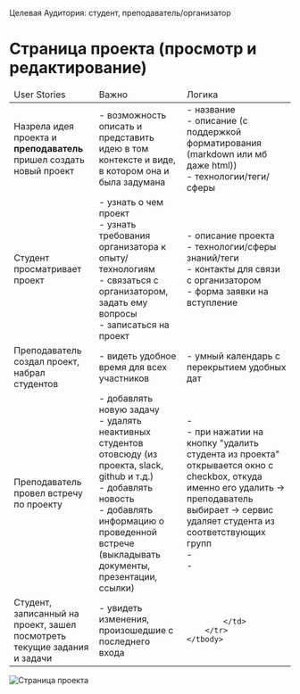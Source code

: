 Целевая Аудитория: студент, преподаватель/организатор

# Страница проекта (просмотр и редактирование)
<table>
    <thead>
        <td>User Stories</td>
        <td>Важно</td>
        <td>Логика</td>
    </thead>
    <tbody>
        <tr>
            <td>
                Назрела идея проекта и <b>преподаватель</b> пришел создать новый проект
            </td>
            <td>
                - возможность описать и представить идею в том контексте и виде, в котором она и была задумана
            </td>
            <td>
                - название <br>
                - описание (с поддержкой форматирования (markdown или мб даже html)) <br>
                - технологии/теги/сферы <br>
            </td>
        </tr>
        <tr>
            <td>
                Студент просматривает проект
            </td>
            <td>
                - узнать о чем проект <br>
                - узнать требования организатора к опыту/технологиям <br>
                - связаться с организатором, задать ему вопросы <br>
                - записаться на проект
            </td>
            <td>
                - описание проекта <br>
                - технологии/сферы знаний/теги <br>
                - контакты для связи с организатором <br>
                - форма заявки на вступление
            </td>
        </tr>
        <tr>
            <td>
                Преподаватель создал проект, набрал студентов
            </td>
            <td>
                - видеть удобное время для всех участников <br>
            </td>
            <td>
                - умный календарь с перекрытием удобных дат <br>
            </td>
        </tr>
        <tr>
            <td>
                Преподаватель провел встречу по проекту
            </td>
            <td>
                - добавлять новую задачу<br>
                - удалять неактивных студентов отовсюду (из проекта, slack, github и т.д.)<br>
                - добавлять новость<br>
                - добавлять информацию о проведенной встрече (выкладывать документы, презентации, ссылки)<br>
            </td>
            <td>
                - <br>
                - при нажатии на кнопку "удалить студента из проекта" открывается окно с checkbox, откуда именно его удалить -> преподаватель выбирает -> сервис удаляет студента из соответствующих групп<br>
                - <br>
                - <br>
            </td>
        </tr>
        <tr>
            <td>
                Студент, записанный на проект, зашел посмотреть текущие задания и задачи
            </td>
            <td>
                - увидеть изменения, произошедшие с последнего входа
            </td>
            <td>

            </td>
        </tr>
    </tbody>
</table>

![Страница проекта](https://github.com/lanit-tercom-school/studit/blob/master/docs/projects/project.png "Страница проекта")

